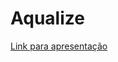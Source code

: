 # Aqualize

[Link para apresentação](https://docs.google.com/presentation/d/1PEzvSqriL-sRGsL0FN--icvmnWZC9alrP3tpwMEVh5c)

